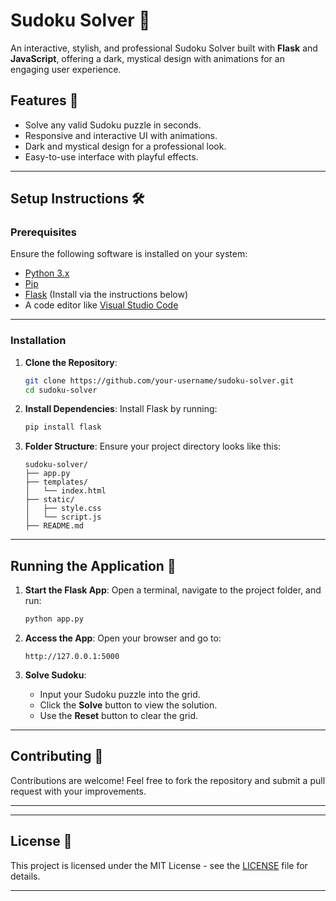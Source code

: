 
# Sudoku Solver 🧩

An interactive, stylish, and professional Sudoku Solver built with **Flask** and **JavaScript**, offering a dark, mystical design with animations for an engaging user experience.

## Features 🌟
- Solve any valid Sudoku puzzle in seconds.
- Responsive and interactive UI with animations.
- Dark and mystical design for a professional look.
- Easy-to-use interface with playful effects.

---

## Setup Instructions 🛠️

### Prerequisites
Ensure the following software is installed on your system:
- [Python 3.x](https://www.python.org/downloads/)
- [Pip](https://pip.pypa.io/en/stable/installation/)
- [Flask](https://flask.palletsprojects.com/) (Install via the instructions below)
- A code editor like [Visual Studio Code](https://code.visualstudio.com/)

---

### Installation

1. **Clone the Repository**:
   ```bash
   git clone https://github.com/your-username/sudoku-solver.git
   cd sudoku-solver
   ```

2. **Install Dependencies**:
   Install Flask by running:
   ```bash
   pip install flask
   ```

3. **Folder Structure**:
   Ensure your project directory looks like this:
   ```
   sudoku-solver/
   ├── app.py
   ├── templates/
   │   └── index.html
   ├── static/
   │   ├── style.css
   │   └── script.js
   ├── README.md
   ```

---

## Running the Application 🚀

1. **Start the Flask App**:
   Open a terminal, navigate to the project folder, and run:
   ```bash
   python app.py
   ```

2. **Access the App**:
   Open your browser and go to:
   ```
   http://127.0.0.1:5000
   ```

3. **Solve Sudoku**:
   - Input your Sudoku puzzle into the grid.
   - Click the **Solve** button to view the solution.
   - Use the **Reset** button to clear the grid.

---

## Contributing 🤝

Contributions are welcome! Feel free to fork the repository and submit a pull request with your improvements.

---

---

## License 📜
This project is licensed under the MIT License - see the [LICENSE](LICENSE) file for details.

---
